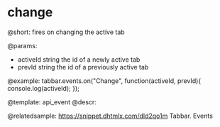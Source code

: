 change
=============

@short:
fires on changing the active tab

@params:
- activeId		string		the id of a newly active tab
- prevId 		string		the id of a previously active tab


@example:
tabbar.events.on("Change", function(activeId, prevId){
    console.log(activeId);
});


@template: api_event
@descr:

@relatedsample: https://snippet.dhtmlx.com/dld2qo1m	Tabbar. Events

